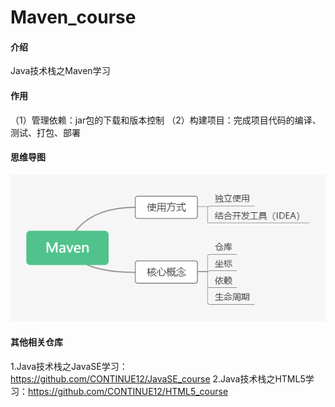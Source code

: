 # Maven_course

#### 介绍

Java技术栈之Maven学习

#### 作用

（1）管理依赖：jar包的下载和版本控制
（2）构建项目：完成项目代码的编译、测试、打包、部署

#### 思维导图

![image](https://github.com/CONTINUE12/Maven_course/blob/master/6.png)

#### 其他相关仓库

1.Java技术栈之JavaSE学习：https://github.com/CONTINUE12/JavaSE_course
2.Java技术栈之HTML5学习：https://github.com/CONTINUE12/HTML5_course
